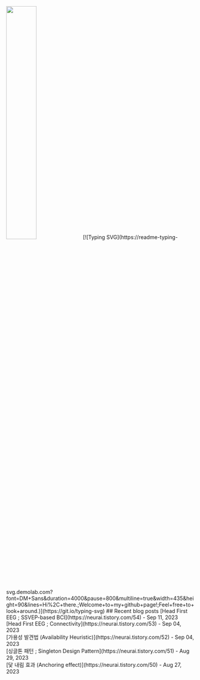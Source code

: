 
<img width="40%" src="https://github.com/ez-neurai/ez-neurai/assets/62509122/2361b392-ba8f-4edb-ae70-5320739c41a6"/>
[![Typing SVG](https://readme-typing-svg.demolab.com?font=DM+Sans&duration=4000&pause=800&multiline=true&width=435&height=90&lines=Hi%2C+there.;Welcome+to+my+github+page!;Feel+free+to+look+around.)](https://git.io/typing-svg)
## Recent blog posts
[Head First EEG ; SSVEP-based BCI](https://neurai.tistory.com/54) - Sep 11, 2023<br>
[Head First EEG ; Connectivity](https://neurai.tistory.com/53) - Sep 04, 2023<br>
[가용성 발견법 (Availability Heuristic)](https://neurai.tistory.com/52) - Sep 04, 2023<br>
[싱글톤 패턴 ; Singleton Design Pattern](https://neurai.tistory.com/51) - Aug 29, 2023<br>
[닻 내림 효과 (Anchoring effect)](https://neurai.tistory.com/50) - Aug 27, 2023<br>


<br>
